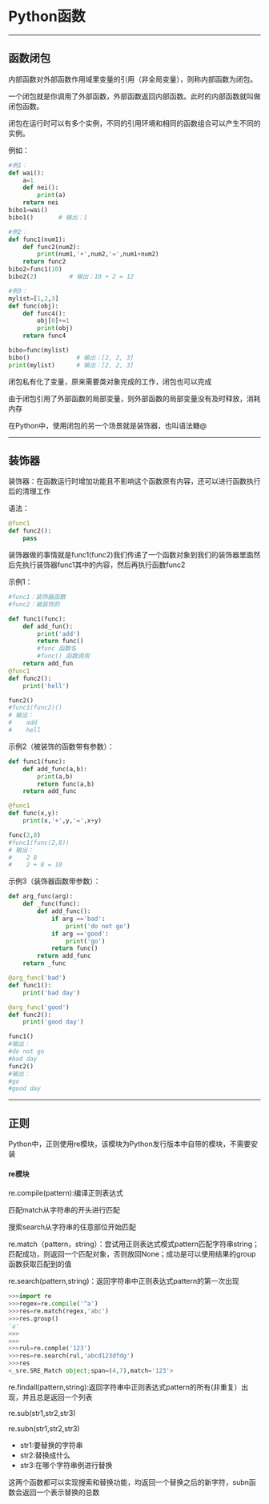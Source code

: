 # Python函数

---

## 函数闭包

内部函数对外部函数作用域里变量的引用（非全局变量），则称内部函数为闭包。

一个闭包就是你调用了外部函数，外部函数返回内部函数。此时的内部函数就叫做闭包函数。

闭包在运行时可以有多个实例，不同的引用环境和相同的函数组合可以产生不同的实例。

例如：
```py
#例1：
def wai():
    a=1
    def nei():
        print(a)
    return nei
bibo1=wai()
bibo1()       # 输出：1

#例2：
def func1(num1):
    def func2(num2):
        print(num1,'+',num2,'=',num1+num2)
    return func2
bibo2=func1(10)
bibo2(2)         # 输出：10 + 2 = 12

#例3：
mylist=[1,2,3]
def func(obj):
    def func4():
        obj[0]+=1
        print(obj)
    return func4

bibo=func(mylist)
bibo()             # 输出：[2, 2, 3]
print(mylist)      # 输出：[2, 2, 3]
```
闭包私有化了变量，原来需要类对象完成的工作，闭包也可以完成

由于闭包引用了外部函数的局部变量，则外部函数的局部变量没有及时释放，消耗内存

在Python中，使用闭包的另一个场景就是装饰器，也叫语法糖@

---

## 装饰器

装饰器：在函数运行时增加功能且不影响这个函数原有内容，还可以进行函数执行后的清理工作

语法：
```py
@func1
def func2():
    pass
```

装饰器做的事情就是func1(func2)我们传递了一个函数对象到我们的装饰器里面然后先执行装饰器func1其中的内容，然后再执行函数func2

示例1：
```py
#func1：装饰器函数
#func2：被装饰的

def func1(func):
    def add_fun():
        print('add')
        return func()
        #func 函数名
        #func() 函数调用
    return add_fun
@func1
def func2():
    print('hell')

func2()   
#func1(func2)()
# 输出：
#    add  
#    hell
```
示例2（被装饰的函数带有参数）：
```py
def func1(func):
    def add_func(a,b):
        print(a,b)
        return func(a,b)
    return add_func

@func1
def func(x,y):
    print(x,'+',y,'=',x+y)

func(2,8)  
#func1(func(2,8))
# 输出：
#    2 8     
#    2 + 8 = 10
```
示例3（装饰器函数带参数）：
```py
def arg_func(arg):
    def _func(func):
        def add_func():
            if arg =='bad':
                print('do not go')
            if arg =='good':
                print('go')
            return func()
        return add_func
    return _func

@arg_func('bad')
def func1():
    print('bad day')

@arg_func('good')
def func2():
    print('good day')

func1() 
#输出：
#do not go
#bad day
func2()
#输出：
#go
#good day
```

---

## 正则

Python中，正则使用re模块，该模块为Python发行版本中自带的模块，不需要安装

#### re模块
re.compile(pattern):编译正则表达式

匹配match从字符串的开头进行匹配

搜索search从字符串的任意部位开始匹配

re.match（pattern，string）：尝试用正则表达式模式pattern匹配字符串string；匹配成功，则返回一个匹配对象，否则放回None；成功是可以使用结果的group函数获取匹配到的值

re.search(pattern,string)：返回字符串中正则表达式pattern的第一次出现

```py
>>>import re
>>>regex=re.compile('^a')
>>>res=re.match(regex,'abc')
>>>res.group()
'a'
>>>
>>>
>>>rul=re.comple('123')
>>>res=re.search(rul,'abcd123dfdg')
>>>res
<_sre.SRE_Match object;span=(4,7),match='123'>
```

re.findall(pattern,string):返回字符串中正则表达式pattern的所有(非重复）出现，并且总是返回一个列表

re.sub(str1,str2,str3)

re.subn(str1,str2,str3)

- str1:要替换的字符串
- str2:替换成什么
- str3:在哪个字符串例进行替换
    
这两个函数都可以实现搜索和替换功能，均返回一个替换之后的新字符，subn函数会返回一个表示替换的总数
